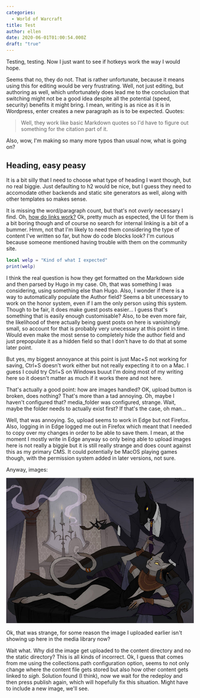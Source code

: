 ```yaml
---
categories:
  - World of Warcraft
title: Test
author: ellen
date: 2020-06-01T01:00:54.000Z
draft: "true"
---
```

Testing, testing. Now I just want to see if hotkeys work the way I would hope.

Seems that no, they do not. That is rather unfortunate, because it means using this for editing would be very frustrating. Well, not just editing, but authoring as well, which unfortunately does lead me to the conclusion that switching might not be a good idea despite all the potential (speed, security) benefits it might bring. I mean, writing is as nice as it is in Wordpress, enter creates a new paragraph as is to be expected. Quotes:

> Well, they work like basic Markdown quotes so I'd have to figure out something for the citation part of it.

Also, wow, I'm making so many more typos than usual now, what is going on?

## Heading, easy peasy

It is a bit silly that I need to choose what type of heading I want though, but no real biggie. Just defaulting to h2 would be nice, but I guess they need to accomodate other backends and static site generators as well, along with other templates so makes sense.

It is missing the word/paragraph count, but that's not *overly* necessary I find. Oh, [how do links work?](https://example.com) Ok, pretty much as espected, the UI for them is a bit boring though and of course no search for internal linking is a bit of a bummer. Hmm, not that I'm likely to need them considering the type of content I've written so far, but how do code blocks look? I'm curious because someone mentioned having trouble with them on the community site.

```lua
local welp = "Kind of what I expected"
print(welp)
```

I think the real question is how they get formatted on the Markdown side and then parsed by Hugo in my case. Oh, that was something I was considering, using something else than Hugo. Also, I wonder if there is a way to automatically populate the Author field? Seems a bit unecessary to work on the honor system, even if I am the only person using this system. Though to be fair, it does make guest posts easier... I guess that's something that is easily enough customisable? Also, to be even more fair, the likelihood of there actually being guest posts on here is vanishingly small, so account for that is probably very unecessary at this point in time. Would even make the most sense to completely hide the author field and just prepopulate it as a hidden field so that I don't have to do that at some later point.

But yes, my biggest annoyance at this point is just Mac+S not working for saving, Ctrl+S doesn't work either but not really expecting it to on a Mac. I guess I could try Ctrl+S on Windows buuut I'm doing most of my writing here so it doesn't matter as much if it works there and not here.

That's actually a good point: how are images handled? OK, upload button is broken, does nothing? That's more than a tad annoying. Oh, maybe I haven't configured that? media_folder was configured, strange. Wait, maybe the folder needs to actually exist first? If that's the case, oh man...

Well, that was annoying. So, upload seems to work in Edge but not Firefox. Also, logging in in Edge logged me out in Firefox which meant that I needed to copy over my changes in order to be able to save them. I mean, at the moment I mostly write in Edge anyway so only being able to upload images here is not really a biggie but it is still really strange and does count against this as my primary CMS. It could potentially be MacOS playing games though, with the permission system added in later versions, not sure.

Anyway, images:

![alt](anubis_and_bastet_by_irenhorrors_dczmg0s-fullview.jpg "title")

Ok, that was strange, for some reason the image I uploaded earlier isn't showing up here in the media library now?

Wait what. Why did the image get uploaded to the content directory and no the static directory? This is all kinds of incorrect. Ok, I guess that comes from me using the collections.path configuration option, seems to not only change where the content file gets stored but also how other content gets linked to *sigh*. Solution found (I think), now we wait for the redeploy and then press publish again, which will hopefully fix this situation. Might have to include a new image, we'll see.